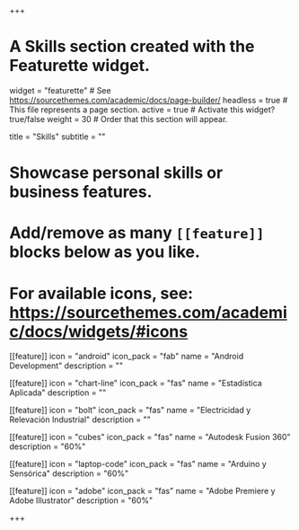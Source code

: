 +++
# A Skills section created with the Featurette widget.
widget = "featurette"  # See https://sourcethemes.com/academic/docs/page-builder/
headless = true  # This file represents a page section.
active = true  # Activate this widget? true/false
weight = 30  # Order that this section will appear.

title = "Skills"
subtitle = ""

# Showcase personal skills or business features.
# 
# Add/remove as many `[[feature]]` blocks below as you like.
# 
# For available icons, see: https://sourcethemes.com/academic/docs/widgets/#icons

[[feature]]
  icon = "android"
  icon_pack = "fab"
  name = "Android Development"
  description = ""
  
[[feature]]
  icon = "chart-line"
  icon_pack = "fas"
  name = "Estadística Aplicada"
  description = ""  
  
[[feature]]
  icon = "bolt"
  icon_pack = "fas"
  name = "Electricidad y Relevación Industrial"
  description = ""

  
[[feature]]
  icon = "cubes"
  icon_pack = "fas"
  name = "Autodesk Fusion 360"
  description = "60%"
  
    
[[feature]]
  icon = "laptop-code"
  icon_pack = "fas"
  name = "Arduino y Sensórica"
  description = "60%"


[[feature]]
  icon = "adobe"
  icon_pack = "fas"
  name = "Adobe Premiere y Adobe Illustrator"
  description = "60%"

+++
